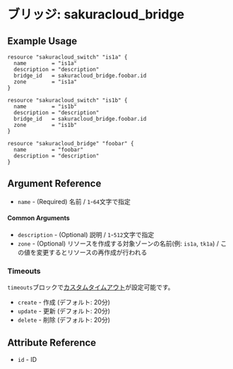 # ブリッジ: sakuracloud_bridge

## Example Usage

```hcl
resource "sakuracloud_switch" "is1a" {
  name        = "is1a"
  description = "description"
  bridge_id   = sakuracloud_bridge.foobar.id
  zone        = "is1a"
}

resource "sakuracloud_switch" "is1b" {
  name        = "is1b"
  description = "description"
  bridge_id   = sakuracloud_bridge.foobar.id
  zone        = "is1b"
}

resource "sakuracloud_bridge" "foobar" {
  name        = "foobar"
  description = "description"
}
```

## Argument Reference

* `name` - (Required) 名前 / `1`-`64`文字で指定

#### Common Arguments

* `description` - (Optional) 説明 / `1`-`512`文字で指定
* `zone` - (Optional) リソースを作成する対象ゾーンの名前(例: `is1a`, `tk1a`) / この値を変更するとリソースの再作成が行われる

### Timeouts

`timeouts`ブロックで[カスタムタイムアウト](https://www.terraform.io/docs/configuration/resources.html#operation-timeouts)が設定可能です。  

* `create` - 作成 (デフォルト: 20分)
* `update` - 更新 (デフォルト: 20分)
* `delete` - 削除 (デフォルト: 20分)

## Attribute Reference

* `id` - ID
